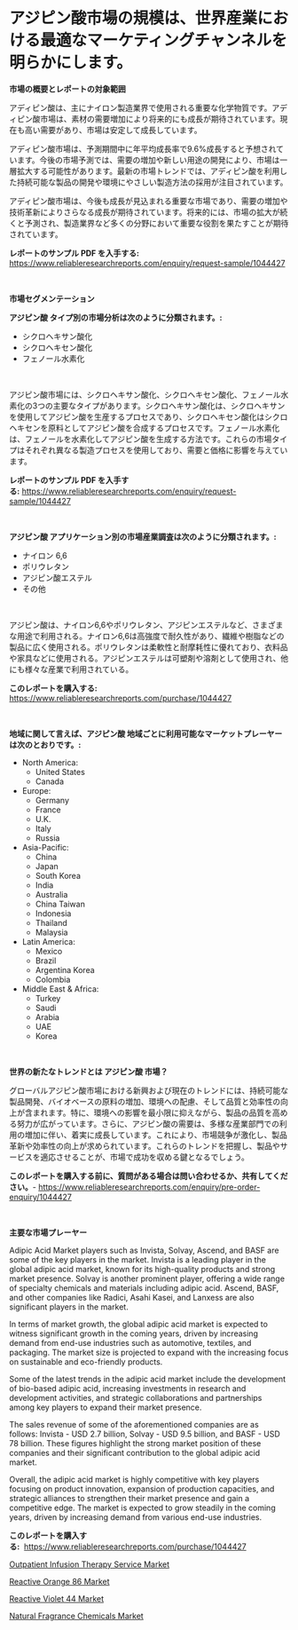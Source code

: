 <p><h1>アジピン酸市場の規模は、世界産業における最適なマーケティングチャンネルを明らかにします。</h1></p><p><strong>市場の概要とレポートの対象範囲</strong></p>
<p><p>アディピン酸は、主にナイロン製造業界で使用される重要な化学物質です。アディピン酸市場は、素材の需要増加により将来的にも成長が期待されています。現在も高い需要があり、市場は安定して成長しています。</p><p>アディピン酸市場は、予測期間中に年平均成長率で9.6%成長すると予想されています。今後の市場予測では、需要の増加や新しい用途の開発により、市場は一層拡大する可能性があります。最新の市場トレンドでは、アディピン酸を利用した持続可能な製品の開発や環境にやさしい製造方法の採用が注目されています。</p><p>アディピン酸市場は、今後も成長が見込まれる重要な市場であり、需要の増加や技術革新によりさらなる成長が期待されています。将来的には、市場の拡大が続くと予測され、製造業界など多くの分野において重要な役割を果たすことが期待されています。</p></p>
<p><strong>レポートのサンプル PDF を入手する:</strong> <a href="https://www.reliableresearchreports.com/enquiry/request-sample/1044427">https://www.reliableresearchreports.com/enquiry/request-sample/1044427</a></p>
<p>&nbsp;</p>
<p><strong>市場セグメンテーション</strong></p>
<p><strong>アジピン酸 タイプ別の市場分析は次のように分類されます。:</strong></p>
<p><ul><li>シクロヘキサン酸化</li><li>シクロヘキセン酸化</li><li>フェノール水素化</li></ul></p>
<p>&nbsp;</p>
<p><p>アジピン酸市場には、シクロヘキサン酸化、シクロヘキセン酸化、フェノール水素化の3つの主要なタイプがあります。シクロヘキサン酸化は、シクロヘキサンを使用してアジピン酸を生産するプロセスであり、シクロヘキセン酸化はシクロヘキセンを原料としてアジピン酸を合成するプロセスです。フェノール水素化は、フェノールを水素化してアジピン酸を生成する方法です。これらの市場タイプはそれぞれ異なる製造プロセスを使用しており、需要と価格に影響を与えています。</p></p>
<p><strong>レポートのサンプル PDF を入手する:</strong>&nbsp;<a href="https://www.reliableresearchreports.com/enquiry/request-sample/1044427">https://www.reliableresearchreports.com/enquiry/request-sample/1044427</a></p>
<p>&nbsp;</p>
<p><strong> アジピン酸 アプリケーション別の市場産業調査は次のように分類されます。:</strong></p>
<p><ul><li>ナイロン 6,6</li><li>ポリウレタン</li><li>アジピン酸エステル</li><li>その他</li></ul></p>
<p>&nbsp;</p>
<p><p>アジピン酸は、ナイロン6,6やポリウレタン、アジピンエステルなど、さまざまな用途で利用される。ナイロン6,6は高強度で耐久性があり、繊維や樹脂などの製品に広く使用される。ポリウレタンは柔軟性と耐摩耗性に優れており、衣料品や家具などに使用される。アジピンエステルは可塑剤や溶剤として使用され、他にも様々な産業で利用されている。</p></p>
<p><strong>このレポートを購入する:</strong>&nbsp; <a href="https://www.reliableresearchreports.com/purchase/1044427">https://www.reliableresearchreports.com/purchase/1044427</a></p>
<p>&nbsp;</p>
<p><strong>地域に関して言えば、アジピン酸 地域ごとに利用可能なマーケットプレーヤーは次のとおりです。:</strong></p>
<p><ul>
    <li>
        North America:
        <ul>
            <li>United States</li>
            <li>Canada</li>
        </ul>
    </li>
    <li>
        Europe:
        <ul>
            <li>Germany</li>
            <li>France</li>
            <li>U.K.</li>
            <li>Italy</li>
            <li>Russia</li>
        </ul>
    </li>
    <li>
        Asia-Pacific:
        <ul>
            <li>China</li>
            <li>Japan</li>
            <li>South Korea</li>
            <li>India</li>
            <li>Australia</li>
            <li>China Taiwan</li>
            <li>Indonesia</li>
            <li>Thailand</li>
            <li>Malaysia</li>
        </ul>
    </li>
    <li>
        Latin America:
        <ul>
            <li>Mexico</li>
            <li>Brazil</li>
            <li>Argentina Korea</li>
            <li>Colombia</li>
        </ul>
    </li>
    <li>
        Middle East & Africa:
        <ul>
            <li>Turkey</li>
            <li>Saudi</li>
            <li>Arabia</li>
            <li>UAE</li>
            <li>Korea</li>
        </ul>
    </li>
    </ul></p>
<p>&nbsp;</p>
<p><strong>世界の新たなトレンドとは アジピン酸 市場？</strong></p>
<p><p>グローバルアジピン酸市場における新興および現在のトレンドには、持続可能な製品開発、バイオベースの原料の増加、環境への配慮、そして品質と効率性の向上が含まれます。特に、環境への影響を最小限に抑えながら、製品の品質を高める努力が広がっています。さらに、アジピン酸の需要は、多様な産業部門での利用の増加に伴い、着実に成長しています。これにより、市場競争が激化し、製品革新や効率性の向上が求められています。これらのトレンドを把握し、製品やサービスを適応させることが、市場で成功を収める鍵となるでしょう。</p></p>
<p><strong>このレポートを購入する前に、質問がある場合は問い合わせるか、共有してください。</strong>- <a href="https://www.reliableresearchreports.com/enquiry/pre-order-enquiry/1044427">https://www.reliableresearchreports.com/enquiry/pre-order-enquiry/1044427</a></p>
<p>&nbsp;</p>
<p><strong>主要な市場プレーヤー</strong></p>
<p><p>Adipic Acid Market players such as Invista, Solvay, Ascend, and BASF are some of the key players in the market. Invista is a leading player in the global adipic acid market, known for its high-quality products and strong market presence. Solvay is another prominent player, offering a wide range of specialty chemicals and materials including adipic acid. Ascend, BASF, and other companies like Radici, Asahi Kasei, and Lanxess are also significant players in the market.</p><p>In terms of market growth, the global adipic acid market is expected to witness significant growth in the coming years, driven by increasing demand from end-use industries such as automotive, textiles, and packaging. The market size is projected to expand with the increasing focus on sustainable and eco-friendly products.</p><p>Some of the latest trends in the adipic acid market include the development of bio-based adipic acid, increasing investments in research and development activities, and strategic collaborations and partnerships among key players to expand their market presence.</p><p>The sales revenue of some of the aforementioned companies are as follows: Invista - USD 2.7 billion, Solvay - USD 9.5 billion, and BASF - USD 78 billion. These figures highlight the strong market position of these companies and their significant contribution to the global adipic acid market.</p><p>Overall, the adipic acid market is highly competitive with key players focusing on product innovation, expansion of production capacities, and strategic alliances to strengthen their market presence and gain a competitive edge. The market is expected to grow steadily in the coming years, driven by increasing demand from various end-use industries.</p></p>
<p><strong>このレポートを購入する:</strong>&nbsp;&nbsp;<a href="https://www.reliableresearchreports.com/purchase/1044427">https://www.reliableresearchreports.com/purchase/1044427</a></p>
<p><p><a href="https://lydian-appliance-61d.notion.site/Outpatient-Infusion-Therapy-Service-Market-Research-Report-Reveals-The-Latest-Trends-And-Opportuniti-e2b96c544d9241edb4e6ab19aa9d287d">Outpatient Infusion Therapy Service Market</a></p><p><a href="https://view.publitas.com/reportprime-1/reactive-orange-86-market-size-2023-2030-global-industrial-analysis-key-geographical-regions-market-share-top-key-players-product-types-and-forecast-research-report/">Reactive Orange 86 Market</a></p><p><a href="https://view.publitas.com/reportprime-1/reactive-violet-44-market-size-evaluating-its-market-trends-growth-and-projections-2023-2030/">Reactive Violet 44 Market</a></p><p><a href="https://github.com/Sherrillcrooksxa8i18ucf2m/Market-Research-Report-List-1/blob/main/natural-fragrance-chemicals-market.md">Natural Fragrance Chemicals Market</a></p></p>